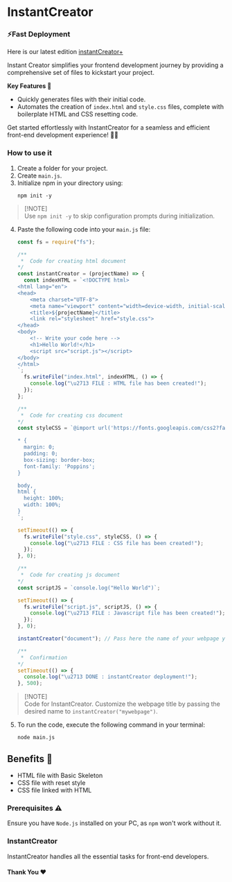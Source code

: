 # InstantCreator
### ⚡Fast Deployment
Here is our latest edition <a href="https://github.com/Ninja-Vikash/instantCreatorPlus">instantCreator+</a>

Instant Creator simplifies your frontend development journey by providing a comprehensive set of files to kickstart your project.

**Key Features 🌟**
- Quickly generates files with their initial code.
- Automates the creation of `index.html` and `style.css` files, complete with boilerplate HTML and CSS resetting code.

Get started effortlessly with InstantCreator for a seamless and efficient front-end development experience! 🚀✨

### How to use it

1. Create a folder for your project.
2. Create `main.js`.
3. Initialize npm in your directory using:
   ```
   npm init -y
   ```
> [!NOTE]\
> Use `npm init -y` to skip configuration prompts during initialization.

4. Paste the following code into your `main.js` file:

    ```js
    const fs = require("fs");

    /**
     *  Code for creating html document
    */
    const instantCreator = (projectName) => {
      const indexHTML = `<!DOCTYPE html> 
    <html lang="en"> 
    <head> 
        <meta charset="UTF-8"> 
        <meta name="viewport" content="width=device-width, initial-scale=1.0"> 
        <title>${projectName}</title> 
        <link rel="stylesheet" href="style.css"> 
    </head> 
    <body> 
        <!-- Write your code here --> 
        <h1>Hello World!</h1>
        <script src="script.js"></script>
    </body>
    </html>
    `;
      fs.writeFile("index.html", indexHTML, () => {
        console.log("\u2713 FILE : HTML file has been created!");
      });
    };

    /**
     *  Code for creating css document
    */
    const styleCSS = `@import url('https://fonts.googleapis.com/css2?family=Poppins:wght@200;400;500;700;900&display=swap'); 

    * { 
      margin: 0; 
      padding: 0; 
      box-sizing: border-box; 
      font-family: 'Poppins';
    } 

    body, 
    html { 
      height: 100%; 
      width: 100%;
    }
    `;

    setTimeout(() => {
      fs.writeFile("style.css", styleCSS, () => {
        console.log("\u2713 FILE : CSS file has been created!");
      });
    }, 0);

    /**
     *  Code for creating js document
    */
    const scriptJS = `console.log("Hello World")`;

    setTimeout(() => {
      fs.writeFile("script.js", scriptJS, () => {
        console.log("\u2713 FILE : Javascript file has been created!");
      });
    }, 0);

    instantCreator("document"); // Pass here the name of your webpage you want to show.

    /**
     *  Confirmation
    */
    setTimeout(() => {
      console.log("\u2713 DONE : instantCreator deployment!");
    }, 500);
    ```
> [!NOTE]\
> Code for InstantCreator. Customize the webpage title by passing the desired name to `instantCreator("mywebpage")`.

5. To run the code, execute the following command in your terminal:
    ```
    node main.js
    ```
    
## Benefits 🎁

- HTML file with Basic Skeleton
- CSS file with reset style
- CSS file linked with HTML

### Prerequisites ⚠️

Ensure you have `Node.js` installed on your PC, as `npm` won't work without it.

### InstantCreator

InstantCreator handles all the essential tasks for front-end developers.

#### Thank You ❤️
